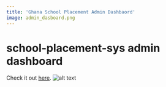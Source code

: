 ```yaml
---
title: 'Ghana School Placement Admin Dashbaord'
image: admin_dasboard.png
---
```

# school-placement-sys admin dashboard

Check it out [here](http://schools.nuset.info/school/shs).
![alt text](http://url/to/img.png)
